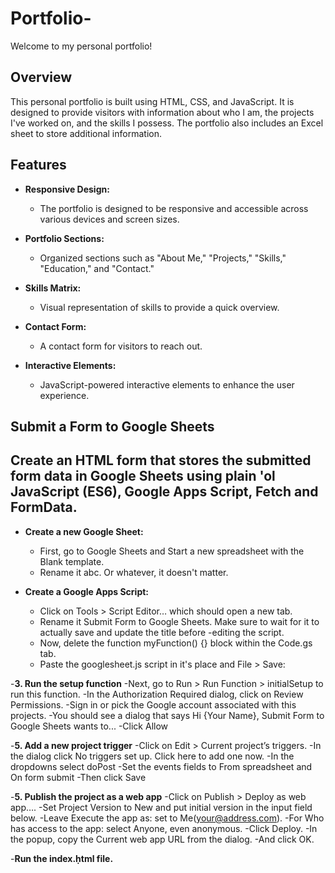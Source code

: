 # Portfolio-

Welcome to my personal portfolio!

## Overview

This personal portfolio is built using HTML, CSS, and JavaScript. It is designed to provide visitors with information about who I am, the projects I've worked on, and the skills I possess. The portfolio also includes an Excel sheet to store additional information.

## Features

- **Responsive Design:**
  - The portfolio is designed to be responsive and accessible across various devices and screen sizes.

- **Portfolio Sections:**
  - Organized sections such as "About Me," "Projects," "Skills," "Education," and "Contact."

- **Skills Matrix:**
  - Visual representation of skills to provide a quick overview.

- **Contact Form:**
  - A contact form for visitors to reach out.

- **Interactive Elements:**
  - JavaScript-powered interactive elements to enhance the user experience.

## Submit a Form to Google Sheets 


## Create an HTML form that stores the submitted form data in Google Sheets using plain 'ol JavaScript (ES6), Google Apps Script, Fetch and FormData.
- **Create a new Google Sheet:**
  - First, go to Google Sheets and Start a new spreadsheet with the Blank template.
  - Rename it abc. Or whatever, it doesn't matter.

- **Create a Google Apps Script:**
  - Click on Tools > Script Editor… which should open a new tab.
  - Rename it Submit Form to Google Sheets. Make sure to wait for it to actually save and update the title before -editing the script.
  - Now, delete the function myFunction() {} block within the Code.gs tab.
  - Paste the googlesheet.js script in it's place and File > Save:

-**3. Run the setup function**
 -Next, go to Run > Run Function > initialSetup to run this function.
 -In the Authorization Required dialog, click on Review Permissions.
 -Sign in or pick the Google account associated with this projects.
 -You should see a dialog that says Hi {Your Name}, Submit Form to Google Sheets wants to...
 -Click Allow

-**5. Add a new project trigger**
 -Click on Edit > Current project’s triggers.
 -In the dialog click No triggers set up. Click here to add one now.
 -In the dropdowns select doPost
 -Set the events fields to From spreadsheet and On form submit
 -Then click Save

-**5. Publish the project as a web app**
 -Click on Publish > Deploy as web app….
 -Set Project Version to New and put initial version in the input field below.
 -Leave Execute the app as: set to Me(your@address.com).
 -For Who has access to the app: select Anyone, even anonymous.
 -Click Deploy.
 -In the popup, copy the Current web app URL from the dialog.
 -And click OK.

-**Run the index.ḥtml file.**
